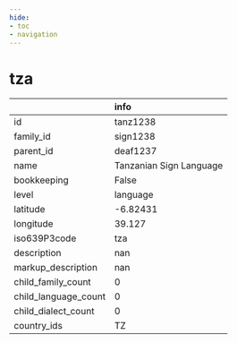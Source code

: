 ```yaml
---
hide:
- toc
- navigation
---
```

# tza
|                      | info                    |
|:---------------------|:------------------------|
| id                   | tanz1238                |
| family_id            | sign1238                |
| parent_id            | deaf1237                |
| name                 | Tanzanian Sign Language |
| bookkeeping          | False                   |
| level                | language                |
| latitude             | -6.82431                |
| longitude            | 39.127                  |
| iso639P3code         | tza                     |
| description          | nan                     |
| markup_description   | nan                     |
| child_family_count   | 0                       |
| child_language_count | 0                       |
| child_dialect_count  | 0                       |
| country_ids          | TZ                      |